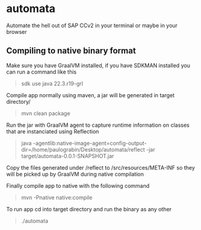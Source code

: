 # automata
Automate the hell out of SAP CCv2 in your terminal or maybe in your browser


## Compiling to native binary format

Make sure you have GraalVM installed, if you have SDKMAN installed you can run a command like this 
>sdk use java 22.3.r19-grl

Compile app normally using maven, a jar will be generated in target directory/
>mvn clean package

Run the jar with GraalVM agent to capture runtime information on classes that are instanciated using Reflection
>java -agentlib:native-image-agent=config-output-dir=/home/paulograbin/Desktop/automata/reflect -jar target/automata-0.0.1-SNAPSHOT.jar

Copy the files generated under /reflect to /src/resources/META-INF so they will be picked up by GraalVM during native compilation

Finally compile app to native with the following command
>mvn -Pnative native:compile

To run app cd into target directory and run the binary as any other
>./automata
